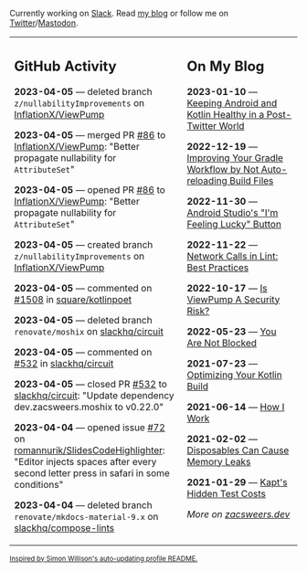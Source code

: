 Currently working on [Slack](https://slack.com/). Read [my blog](https://zacsweers.dev/) or follow me on [Twitter](https://twitter.com/ZacSweers)/[Mastodon](https://hachyderm.io/@ZacSweers).

<table><tr><td valign="top" width="60%">

## GitHub Activity
<!-- githubActivity starts -->
**2023-04-05** — deleted branch `z/nullabilityImprovements` on [InflationX/ViewPump](https://github.com/InflationX/ViewPump)

**2023-04-05** — merged PR [#86](https://github.com/InflationX/ViewPump/pull/86) to [InflationX/ViewPump](https://github.com/InflationX/ViewPump): "Better propagate nullability for `AttributeSet`"

**2023-04-05** — opened PR [#86](https://github.com/InflationX/ViewPump/pull/86) to [InflationX/ViewPump](https://github.com/InflationX/ViewPump): "Better propagate nullability for `AttributeSet`"

**2023-04-05** — created branch `z/nullabilityImprovements` on [InflationX/ViewPump](https://github.com/InflationX/ViewPump)

**2023-04-05** — commented on [#1508](https://github.com/square/kotlinpoet/pull/1508#issuecomment-1497915860) in [square/kotlinpoet](https://github.com/square/kotlinpoet)

**2023-04-05** — deleted branch `renovate/moshix` on [slackhq/circuit](https://github.com/slackhq/circuit)

**2023-04-05** — commented on [#532](https://github.com/slackhq/circuit/pull/532#issuecomment-1497821822) in [slackhq/circuit](https://github.com/slackhq/circuit)

**2023-04-05** — closed PR [#532](https://github.com/slackhq/circuit/pull/532) to [slackhq/circuit](https://github.com/slackhq/circuit): "Update dependency dev.zacsweers.moshix to v0.22.0"

**2023-04-04** — opened issue [#72](https://github.com/romannurik/SlidesCodeHighlighter/issues/72) on [romannurik/SlidesCodeHighlighter](https://github.com/romannurik/SlidesCodeHighlighter): "Editor injects spaces after every second letter press in safari in some conditions"

**2023-04-04** — deleted branch `renovate/mkdocs-material-9.x` on [slackhq/compose-lints](https://github.com/slackhq/compose-lints)
<!-- githubActivity ends -->
</td><td valign="top" width="40%">

## On My Blog
<!-- blog starts -->
**2023-01-10** — [Keeping Android and Kotlin Healthy in a Post-Twitter World](https://www.zacsweers.dev/keeping-android-healthy/)

**2022-12-19** — [Improving Your Gradle Workflow by Not Auto-reloading Build Files](https://www.zacsweers.dev/improving-your-workflow-by-not-auto-reloading-build-files/)

**2022-11-30** — [Android Studio's "I'm Feeling Lucky" Button](https://www.zacsweers.dev/android-studios-im-feeling-lucky-button/)

**2022-11-22** — [Network Calls in Lint: Best Practices](https://www.zacsweers.dev/network-calls-in-lint-best-practices/)

**2022-10-17** — [Is ViewPump A Security Risk?](https://www.zacsweers.dev/is-viewpump-a-security-risk/)

**2022-05-23** — [You Are Not Blocked](https://www.zacsweers.dev/you-are-not-blocked/)

**2021-07-23** — [Optimizing Your Kotlin Build](https://www.zacsweers.dev/optimizing-your-kotlin-build/)

**2021-06-14** — [How I Work](https://www.zacsweers.dev/how-i-work/)

**2021-02-02** — [Disposables Can Cause Memory Leaks](https://www.zacsweers.dev/disposables-can-cause-memory-leaks/)

**2021-01-29** — [Kapt's Hidden Test Costs](https://www.zacsweers.dev/kapts-hidden-test-costs/)
<!-- blog ends -->
_More on [zacsweers.dev](https://zacsweers.dev/)_
</td></tr></table>

<sub><a href="https://simonwillison.net/2020/Jul/10/self-updating-profile-readme/">Inspired by Simon Willison's auto-updating profile README.</a></sub>